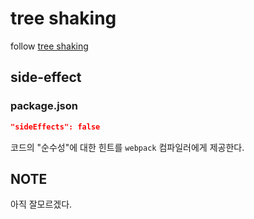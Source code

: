 # tree shaking

follow [tree shaking](https://webpack.kr/guides/tree-shaking/)

## side-effect

### package.json

```json
"sideEffects": false
```

코드의 "순수성"에 대한 힌트를 `webpack` 컴파일러에게 제공한다.

## NOTE

아직 잘모르겠다.
